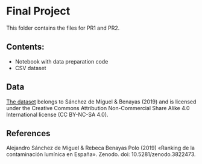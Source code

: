 # Final Project
This folder contains the files for PR1 and PR2.

## Contents:
* Notebook with data preparation code
* CSV dataset

## Data

[The dataset](https://zenodo.org/records/3822473) belongs to Sánchez de Miguel & Benayas (2019) and is licensed under the Creative Commons Attribution Non-Commercial Share Alike 4.0 International license (CC BY-NC-SA 4.0).

## References

Alejandro Sánchez de Miguel & Rebeca Benayas Polo (2019) «Ranking de la contaminación lumínica en España». Zenodo. doi: 10.5281/zenodo.3822473.
